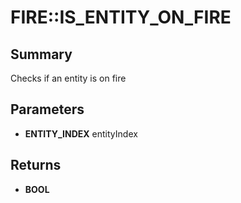 # FIRE::IS_ENTITY_ON_FIRE

## Summary
Checks if an entity is on fire

## Parameters
* **ENTITY_INDEX** entityIndex

## Returns
* **BOOL**